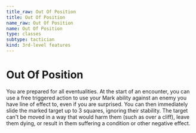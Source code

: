 ```yaml
---
title_raw: Out Of Position
title: Out Of Position
name_raw: Out Of Position
name: Out Of Position
type: classes
subtype: tactician
kind: 3rd-level features
---
```


# Out Of Position

You are prepared for all eventualities. At the start of an encounter, you can use a free triggered action to use your Mark ability against an enemy you have line of effect to, even if you are surprised. You can then immediately slide the marked target up to 3 squares, ignoring their stability. The target can't be moved in a way that would harm them (such as over a cliff), leave them dying, or result in them suffering a condition or other negative effect.
